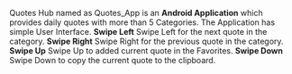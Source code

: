 Quotes Hub named as Quotes_App is an **Android Application** which provides daily quotes with more than 5 Categories.
The Application has simple User Interface.
**Swipe Left**
Swipe Left for the next quote in the category.
**Swipe Right**
Swipe Right for the previous quote in the category.
**Swipe Up**
Swipe Up to added current quote in the Favorites.
**Swipe Down**
Swipe Down to copy the current quote to the clipboard.

